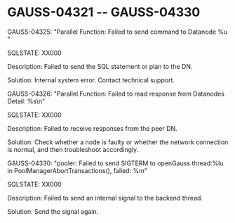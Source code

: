 # GAUSS-04321 -- GAUSS-04330<a name="EN-US_TOPIC_0302073469"></a>

GAUSS-04325: "Parallel Function: Failed to send command to Datanode %u "

SQLSTATE: XX000

Description: Failed to send the SQL statement or plan to the DN.

Solution: Internal system error. Contact technical support.

GAUSS-04326: "Parallel Function: Failed to read response from Datanodes Detail: %s\\n"

SQLSTATE: XX000

Description: Failed to receive responses from the peer DN.

Solution: Check whether a node is faulty or whether the network connection is normal, and then troubleshoot accordingly.

GAUSS-04330: "pooler: Failed to send SIGTERM to openGauss thread:%lu in PoolManagerAbortTransactions\(\), failed: %m"

SQLSTATE: XX000

Description: Failed to send an internal signal to the backend thread.

Solution: Send the signal again.

